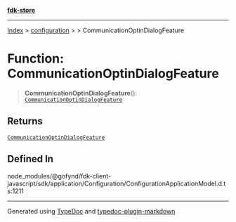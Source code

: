 [**fdk-store**](../../../README.md)
***

[Index](../../../API.md) > [configuration](../../README.md) > [<internal>](../README.md) > CommunicationOptinDialogFeature

# Function: CommunicationOptinDialogFeature

> **CommunicationOptinDialogFeature**(): [`CommunicationOptinDialogFeature`](../type-aliases/type-alias.CommunicationOptinDialogFeature.md)

## Returns

[`CommunicationOptinDialogFeature`](../type-aliases/type-alias.CommunicationOptinDialogFeature.md)

## Defined In

node\_modules/@gofynd/fdk-client-javascript/sdk/application/Configuration/ConfigurationApplicationModel.d.ts:1211

***
Generated using [TypeDoc](https://typedoc.org/) and [typedoc-plugin-markdown](https://www.npmjs.com/package/typedoc-plugin-markdown)
